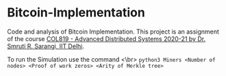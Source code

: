 # Bitcoin-Implementation

Code and analysis of Bitcoin Implementation. This project is an assignment of the course [COL819 - Advanced Distributed Systems 2020-21 by Dr. Smruti R. Sarangi, IIT Delhi](https://www.cse.iitd.ac.in/~srsarangi/courses/2021/col_819_2021/index.html).

To run the Simulation use the command <\br>
```python3 Miners <Number of nodes> <Proof of work zeros> <Arity of Merkle tree> ```
